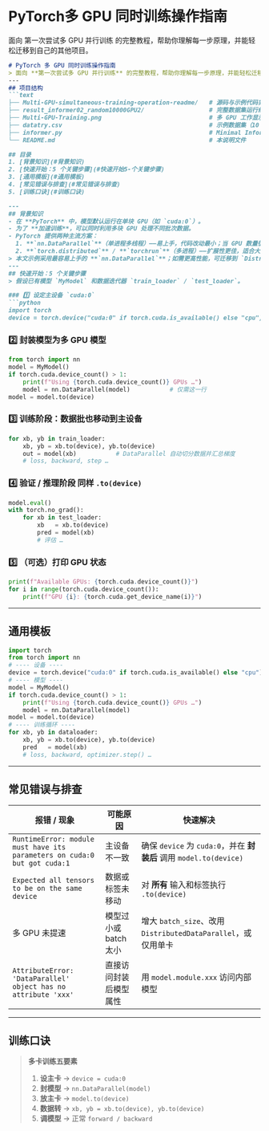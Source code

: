 # PyTorch多 GPU 同时训练操作指南
面向 第一次尝试多 GPU 并行训练 的完整教程，帮助你理解每一步原理，并能轻松迁移到自己的其他项目。

````markdown
# PyTorch 多 GPU 同时训练操作指南
> 面向 **第一次尝试多 GPU 并行训练** 的完整教程，帮助你理解每一步原理，并能轻松迁移到自己的其他项目。
---
## 项目结构
```text
├── Multi-GPU-simultaneous-training-operation-readme/   # 源码与示例代码实现
├── result_informer02_random10000GPU2/                  # 完整数据集运行结果可视化（日志 / 模型权重 / 图表）
├── Multi-GPU-Training.png                              # 多 GPU 工作显示
├── datatry.csv                                         # 示例数据集（10 000 行 × 12 列）
├── informer.py                                         # Minimal Informer 训练脚本（实现多GPU训练informer模型训练）
└── README.md                                           # 本说明文件

## 目录
1. [背景知识](#背景知识)
2. [快速开始：5 个关键步骤](#快速开始5-个关键步骤)
3. [通用模板](#通用模板)
4. [常见错误与排查](#常见错误与排查)
5. [训练口诀](#训练口诀)

---
## 背景知识
- 在 **PyTorch** 中，模型默认运行在单块 GPU（如 `cuda:0`）。
- 为了 **加速训练**，可以同时利用多块 GPU 处理不同批次数据。
- PyTorch 提供两种主流方案：  
  1. **`nn.DataParallel`**（单进程多线程）——易上手，代码改动最小；当 GPU 数量很多时效率一般。  
  2. **`torch.distributed`** / **`torchrun`**（多进程）——扩展性更佳，适合大规模集群；配置更复杂。
> 本文示例采用最容易上手的 **`nn.DataParallel`**；如需更高性能，可迁移到 `DistributedDataParallel`。
---
## 快速开始：5 个关键步骤  
> 假设已有模型 `MyModel` 和数据迭代器 `train_loader` / `test_loader`。

### 1️⃣ 设定主设备 `cuda:0`
```python
import torch
device = torch.device("cuda:0" if torch.cuda.is_available() else "cpu")
````
### 2️⃣ 封装模型为多 GPU 模型
```python
from torch import nn
model = MyModel()
if torch.cuda.device_count() > 1:
    print(f"Using {torch.cuda.device_count()} GPUs …")
    model = nn.DataParallel(model)           # 仅需这一行
model = model.to(device)
```
### 3️⃣ **训练阶段**：数据批也移动到主设备
```python
for xb, yb in train_loader:
    xb, yb = xb.to(device), yb.to(device)
    out = model(xb)           # DataParallel 自动切分数据并汇总梯度
    # loss, backward, step …
```
### 4️⃣ **验证 / 推理阶段** 同样 `.to(device)`
```python
model.eval()
with torch.no_grad():
    for xb in test_loader:
        xb   = xb.to(device)
        pred = model(xb)
        # 评估 …
```
### 5️⃣ （可选）打印 GPU 状态
```python
print(f"Available GPUs: {torch.cuda.device_count()}")
for i in range(torch.cuda.device_count()):
    print(f"GPU {i}: {torch.cuda.get_device_name(i)}")
```
---

## 通用模板

```python
import torch
from torch import nn
# ---- 设备 ----
device = torch.device("cuda:0" if torch.cuda.is_available() else "cpu")
# ---- 模型 ----
model = MyModel()
if torch.cuda.device_count() > 1:
    print(f"Using {torch.cuda.device_count()} GPUs …")
    model = nn.DataParallel(model)
model = model.to(device)
# ---- 训练循环 ----
for xb, yb in dataloader:
    xb, yb = xb.to(device), yb.to(device)
    pred   = model(xb)
    # loss, backward, optimizer.step() …
```
---

## 常见错误与排查

| 报错 / 现象                                                                  | 可能原因           | 快速解决                                                    |
| ------------------------------------------------------------------------ | -------------- | ------------------------------------------------------- |
| `RuntimeError: module must have its parameters on cuda:0 but got cuda:1` | 主设备不一致         | 确保 `device` 为 `cuda:0`，并在 **封装后** 调用 `model.to(device)` |
| `Expected all tensors to be on the same device`                          | 数据或标签未移动       | 对 **所有** 输入和标签执行 `.to(device)`                          |
| 多 GPU 未提速                                                                | 模型过小或 batch 太小 | 增大 `batch_size`、改用 `DistributedDataParallel`，或仅用单卡      |
| `AttributeError: 'DataParallel' object has no attribute 'xxx'`           | 直接访问封装后模型属性    | 用 `model.module.xxx` 访问内部模型                             |

---

## 训练口诀
> **多卡训练五要素**
>
> 1. **设主卡** → `device = cuda:0`
> 2. **封模型** → `nn.DataParallel(model)`
> 3. **放主卡** → `model.to(device)`
> 4. **数据转** → `xb, yb = xb.to(device), yb.to(device)`
> 5. **调模型** → 正常 `forward / backward`

